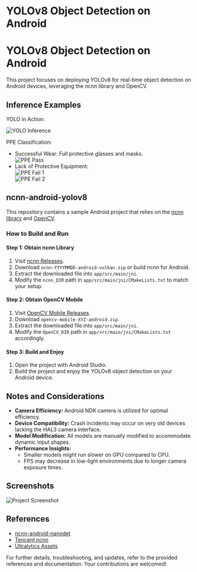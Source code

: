 
<html>

<body>

  <h1>YOLOv8 Object Detection on Android</h1>


  <h1>YOLOv8 Object Detection on Android</h1>

  <p>This project focuses on deploying YOLOv8 for real-time object detection on Android devices, leveraging the ncnn library and OpenCV.</p>

  <h2>Inference Examples</h2>

  <div>
    <p>YOLO in Action:</p>
    <div>
      <img src="image/inference_yolo_detect.jpg" alt="YOLO Inference">
    </div>
  </div>

  <div>
    <p>PPE Classification:</p>
    <ul>
      <li>Successful Wear: Full protective glasses and masks.
        <div>
          <img src="image/ppe-pass.jpg" alt="PPE Pass">
        </div>
      </li>
      <li>Lack of Protective Equipment:
        <div>
          <img src="image/ppe-fail.jpg" alt="PPE Fail 1">
        </div>
        <div>
          <img src="image/ppe-fail-2.jpg" alt="PPE Fail 2">
        </div>
      </li>
    </ul>
  </div>

  <h2>ncnn-android-yolov8</h2>

  <p>This repository contains a sample Android project that relies on the <a href="https://github.com/Tencent/ncnn">ncnn library</a> and <a href="https://github.com/nihui/opencv-mobile">OpenCV</a>.</p>

  <h3>How to Build and Run</h3>

  <h4>Step 1: Obtain ncnn Library</h4>

  <ol>
    <li>Visit <a href="https://github.com/Tencent/ncnn/releases">ncnn Releases</a>.</li>
    <li>Download <code>ncnn-YYYYMMDD-android-vulkan.zip</code> or build ncnn for Android.</li>
    <li>Extract the downloaded file into <code>app/src/main/jni</code>.</li>
    <li>Modify the <code>ncnn_DIR</code> path in <code>app/src/main/jni/CMakeLists.txt</code> to match your setup.</li>
  </ol>

  <h4>Step 2: Obtain OpenCV Mobile</h4>

  <ol>
    <li>Visit <a href="https://github.com/nihui/opencv-mobile">OpenCV Mobile Releases</a>.</li>
    <li>Download <code>opencv-mobile-XYZ-android.zip</code>.</li>
    <li>Extract the downloaded file into <code>app/src/main/jni</code>.</li>
    <li>Modify the <code>OpenCV_DIR</code> path in <code>app/src/main/jni/CMakeLists.txt</code> accordingly.</li>
  </ol>

  <h4>Step 3: Build and Enjoy</h4>

  <ol>
    <li>Open the project with Android Studio.</li>
    <li>Build the project and enjoy the YOLOv8 object detection on your Android device.</li>
  </ol>

  <h2>Notes and Considerations</h2>

  <ul>
    <li><strong>Camera Efficiency:</strong> Android NDK camera is utilized for optimal efficiency.</li>
    <li><strong>Device Compatibility:</strong> Crash incidents may occur on very old devices lacking the HAL3 camera
      interface.</li>
    <li><strong>Model Modification:</strong> All models are manually modified to accommodate dynamic input shapes.</li>
    <li><strong>Performance Insights:</strong>
      <ul>
        <li>Smaller models might run slower on GPU compared to CPU.</li>
        <li>FPS may decrease in low-light environments due to longer camera exposure times.</li>
      </ul>
    </li>
  </ul>

  <h2>Screenshots</h2>

  <img src="screenshot.png" alt="Project Screenshot">

  <h2>References</h2>

  <ul>
    <li><a href="https://github.com/nihui/ncnn-android-nanodet">ncnn-android-nanodet</a></li>
    <li><a href="https://github.com/Tencent/ncnn">Tencent ncnn</a></li>
    <li><a href="https://github.com/ultralytics/assets/releases/tag/v0.0.0">Ultralytics Assets</a></li>
  </ul>

  <p>For further details, troubleshooting, and updates, refer to the provided references and documentation. Your contributions are welcomed!</p>

</body>

</html>
